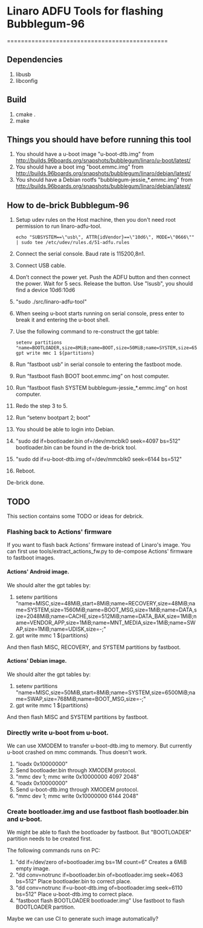 # Linaro ADFU Tools for flashing Bubblegum-96
==============================================

## Dependencies
 1. libusb
 2. libconfig

## Build

 1. cmake .
 2. make

## Things you should have before running this tool

 1. You should have a u-boot image "u-boot-dtb.img" from
    http://builds.96boards.org/snapshots/bubblegum/linaro/u-boot/latest/
 2. You should have a boot img "boot.emmc.img" from
    http://builds.96boards.org/snapshots/bubblegum/linaro/debian/latest/
 3. You should have a Debian rootfs "bubblegum-jessie_*.emmc.img" from
    http://builds.96boards.org/snapshots/bubblegum/linaro/debian/latest/

## How to de-brick Bubblegum-96
 1. Setup udev rules on the Host machine, then you don't need root permission to run linaro-adfu-tool.
    ~~~
    echo "SUBSYSTEM==\"usb\", ATTR{idVendor}==\"10d6\", MODE=\"0666\"" | sudo tee /etc/udev/rules.d/51-adfu.rules
    ~~~

 2. Connect the serial console. Baud rate is 115200,8n1.

 3. Connect USB cable.

 4. Don’t connect the power yet.
    Push the ADFU button and then connect the power.
    Wait for 5 secs.
    Release the button.
    Use "lsusb", you should find a device 10d6:10d6

 5. "sudo ./src/linaro-adfu-tool"

 6. When seeing u-boot starts running on serial console, press enter to
    break it and entering the u-boot shell.

 7. Use the following command to re-construct the gpt table:
    ~~~
    setenv partitions "name=BOOTLOADER,size=8MiB;name=BOOT,size=50MiB;name=SYSTEM,size=6500MiB;name=SWAP,size=768MiB;name=BOOT_MSG,size=-;"
    gpt write mmc 1 ${partitions}
    ~~~
 
 8. Run “fastboot usb” in serial console to entering the fastboot mode.

 9. Run “fastboot flash BOOT boot.emmc.img” on host computer.

 10. Run “fastboot flash SYSTEM bubblegum-jessie_*.emmc.img” on host computer.

 11. Redo the step 3 to 5.

 12. Run “setenv bootpart 2; boot”

 13. You should be able to login into Debian.

 14. "sudo dd if=bootloader.bin of=/dev/mmcblk0 seek=4097 bs=512"
     bootloader.bin can be found in the de-brick tool.

 15. "sudo dd if=u-boot-dtb.img of=/dev/mmcblk0 seek=6144 bs=512"

 16. Reboot.

De-brick done.

## TODO

 This section contains some TODO or ideas for debrick.

### Flashing back to Actions' firmware

 If you want to flash back Actions' firmware instead of Linaro's image. You
 can first use tools/extract_actions_fw.py to de-compose Actions' firmware to
 fastboot images.

#### Actions' Android image.

 We should alter the gpt tables by:
 
 1. setenv partitions "name=MISC,size=48MiB,start=8MiB;name=RECOVERY,size=48MiB;name=SYSTEM,size=1560MiB;name=BOOT_MSG,size=1MiB;name=DATA,size=2048MiB;name=CACHE,size=512MiB;name=DATA_BAK,size=1MiB;name=VENDOR_APP,size=1MiB;name=MNT_MEDIA,size=1MiB;name=SWAP,size=1MiB;name=UDISK,size=-;"
 2. gpt write mmc 1 ${partitions}
   
 And then flash MISC, RECOVERY, and SYSTEM partitions by fastboot.

#### Actions' Debian image.

 We should alter the gpt tables by:
 
 1. setenv partitions "name=MISC,size=50MiB,start=8MiB;name=SYSTEM,size=6500MiB;name=SWAP,size=768MiB;name=BOOT_MSG,size=-;"
 2. gpt write mmc 1 ${partitions}
   
 And then flash MISC and SYSTEM partitions by fastboot.

### Directly write u-boot from u-boot.

 We can use XMODEM to transfer u-boot-dtb.img to memory. But currently
 u-boot crashed on mmc commands. Thus doesn't work.

 1. "loadx 0x10000000"
 2. Send bootloader.bin through XMODEM protocol.
 3. "mmc dev 1; mmc write 0x10000000 4097 2048"
 4. "loadx 0x10000000"
 5. Send u-boot-dtb.img through XMODEM protocol.
 6. "mmc dev 1; mmc write 0x10000000 6144 2048"

### Create bootloader.img and use fastboot flash bootloader.bin and u-boot.

 We might be able to flash the bootloader by fastboot. But "BOOTLOADER"
 partition needs to be created first.

 The following commands runs on PC:

 1. "dd if=/dev/zero of=bootloader.img bs=1M count=6"
    Creates a 6MiB empty image.
 2. "dd conv=notrunc if=bootloader.bin of=bootloader.img seek=4063 bs=512"
    Place bootloader.bin to correct place.
 3. "dd conv=notrunc if=u-boot-dtb.img of=bootloader.img seek=6110 bs=512"
    Place u-boot-dtb.img to correct place.
 4. "fastboot flash BOOTLOADER bootloader.img"
    Use fastboot to flash BOOTLOADER partition.

 Maybe we can use CI to generate such image automatically?
